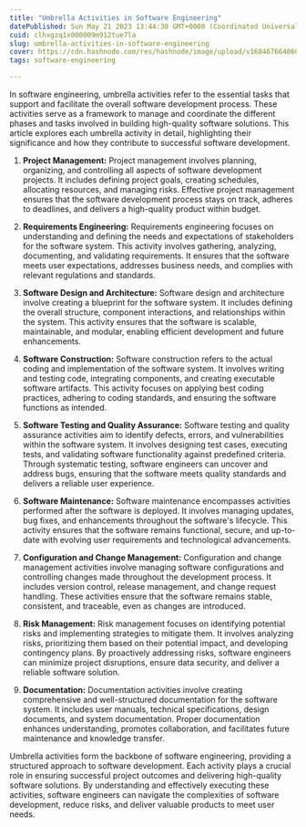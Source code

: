 ```yaml
---
title: "Umbrella Activities in Software Engineering"
datePublished: Sun May 21 2023 13:44:30 GMT+0000 (Coordinated Universal Time)
cuid: clhxgzq1x000009m912tue7la
slug: umbrella-activities-in-software-engineering
cover: https://cdn.hashnode.com/res/hashnode/image/upload/v1684676640603/d3306b8b-6386-437f-a7ff-066db71a407b.png
tags: software-engineering

---
```


In software engineering, umbrella activities refer to the essential tasks that support and facilitate the overall software development process. These activities serve as a framework to manage and coordinate the different phases and tasks involved in building high-quality software solutions. This article explores each umbrella activity in detail, highlighting their significance and how they contribute to successful software development.

1. **Project Management:** Project management involves planning, organizing, and controlling all aspects of software development projects. It includes defining project goals, creating schedules, allocating resources, and managing risks. Effective project management ensures that the software development process stays on track, adheres to deadlines, and delivers a high-quality product within budget.
    
2. **Requirements Engineering:** Requirements engineering focuses on understanding and defining the needs and expectations of stakeholders for the software system. This activity involves gathering, analyzing, documenting, and validating requirements. It ensures that the software meets user expectations, addresses business needs, and complies with relevant regulations and standards.
    
3. **Software Design and Architecture:** Software design and architecture involve creating a blueprint for the software system. It includes defining the overall structure, component interactions, and relationships within the system. This activity ensures that the software is scalable, maintainable, and modular, enabling efficient development and future enhancements.
    
4. **Software Construction:** Software construction refers to the actual coding and implementation of the software system. It involves writing and testing code, integrating components, and creating executable software artifacts. This activity focuses on applying best coding practices, adhering to coding standards, and ensuring the software functions as intended.
    
5. **Software Testing and Quality Assurance:** Software testing and quality assurance activities aim to identify defects, errors, and vulnerabilities within the software system. It involves designing test cases, executing tests, and validating software functionality against predefined criteria. Through systematic testing, software engineers can uncover and address bugs, ensuring that the software meets quality standards and delivers a reliable user experience.
    
6. **Software Maintenance:** Software maintenance encompasses activities performed after the software is deployed. It involves managing updates, bug fixes, and enhancements throughout the software's lifecycle. This activity ensures that the software remains functional, secure, and up-to-date with evolving user requirements and technological advancements.
    
7. **Configuration and Change Management:** Configuration and change management activities involve managing software configurations and controlling changes made throughout the development process. It includes version control, release management, and change request handling. These activities ensure that the software remains stable, consistent, and traceable, even as changes are introduced.
    
8. **Risk Management:** Risk management focuses on identifying potential risks and implementing strategies to mitigate them. It involves analyzing risks, prioritizing them based on their potential impact, and developing contingency plans. By proactively addressing risks, software engineers can minimize project disruptions, ensure data security, and deliver a reliable software solution.
    
9. **Documentation:** Documentation activities involve creating comprehensive and well-structured documentation for the software system. It includes user manuals, technical specifications, design documents, and system documentation. Proper documentation enhances understanding, promotes collaboration, and facilitates future maintenance and knowledge transfer.
    

Umbrella activities form the backbone of software engineering, providing a structured approach to software development. Each activity plays a crucial role in ensuring successful project outcomes and delivering high-quality software solutions. By understanding and effectively executing these activities, software engineers can navigate the complexities of software development, reduce risks, and deliver valuable products to meet user needs.